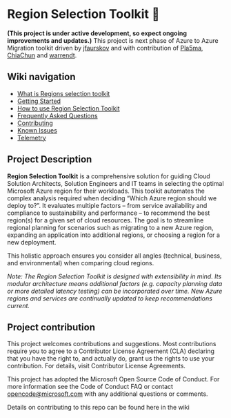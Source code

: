 # Region Selection Toolkit :wave:
**(This project is under active development, so expect ongoing improvements and updates.)**
This project is next phase of Azure to Azure Migration toolkit driven by [jfaurskov](https://github.com/jfaurskov) and with contribution of [Pla5ma](https://github.com/Pla5ma), [ChiaChun](https://github.com/ChiaChun0) and [warrendt](https://github.com/warrendt).

## Wiki navigation

- [What is Regions selection toolkit](./docs/wiki/Introduction-to-Azure-Region-Selection-Toolkit.md)
- [Getting Started](./docs/wiki/Setup-and-Prerequisites.md)
- [How to use Region Selection Toolkit](./docs/wiki/Step-by-Step-Guide.md)
- [Frequently Asked Questions](./docs/wiki/FAQ.md)
- [Contributing](./docs/wiki/Contribution.md)
- [Known Issues](./docs/wiki/KnownIssues.md)
- [Telemetry](./docs/wiki/Telemetry.md)

## Project Description

**Region Selection Toolkit** is a comprehensive solution for guiding Cloud Solution Architects, Solution Engineers and IT teams in selecting the optimal Microsoft Azure region for their workloads. This toolkit automates the complex analysis required when deciding “Which Azure region should we deploy to?”. It evaluates multiple factors – from service availability and compliance to sustainability and performance – to recommend the best region(s) for a given set of cloud resources. The goal is to streamline regional planning for scenarios such as migrating to a new Azure region, expanding an application into additional regions, or choosing a region for a new deployment.

This holistic approach ensures you consider all angles (technical, business, and environmental) when comparing cloud regions.

*Note: The Region Selection Toolkit is designed with extensibility in mind. Its modular architecture means additional factors (e.g. capacity planning data or more detailed latency testing) can be incorporated over time. New Azure regions and services are continually updated to keep recommendations current.*

## Project contribution

This project welcomes contributions and suggestions. Most contributions require you to agree to a Contributor License Agreement (CLA) declaring that you have the right to, and actually do, grant us the rights to use your contribution. For details, visit Contributor License Agreements.

This project has adopted the Microsoft Open Source Code of Conduct. For more information see the Code of Conduct FAQ or contact opencode@microsoft.com with any additional questions or comments.

Details on contributing to this repo can be found here in the wiki

